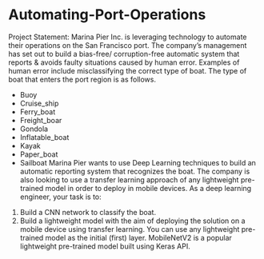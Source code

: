 # Automating-Port-Operations
Project Statement:
Marina Pier Inc. is leveraging technology to automate their operations on the San Francisco port.
The company’s management has set out to build a bias-free/ corruption-free automatic system that reports & avoids faulty situations caused by human error. Examples of human error include misclassifying the correct type of boat. The type of boat that enters the port region is as follows.
-	Buoy
-	Cruise_ship
-	Ferry_boat
-	Freight_boar
-	Gondola
-	Inflatable_boat
-	Kayak
-	Paper_boat
-	Sailboat
Marina Pier wants to use Deep Learning techniques to build an automatic reporting system that recognizes the boat. The company is also looking to use a transfer learning approach of any lightweight pre-trained model in order to deploy in mobile devices.
As a deep learning engineer, your task is to:
1.	Build a CNN network to classify the boat.
2.	Build a lightweight model with the aim of deploying the solution on a mobile device using transfer learning. You can use any lightweight pre-trained model as the initial (first) layer. MobileNetV2 is a popular lightweight pre-trained model built using Keras API. 
